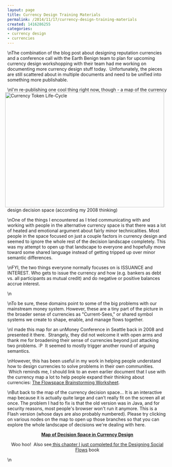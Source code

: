 ```yaml
---
layout: page
title: Currency Design Training Materials
permalink: /2014/11/17/currency-design-training-materials
created: 1416286255
categories:
- currency design
- currencies
---
```

\nThe combination of the blog post about designing reputation currencies and a conference call with the Earth Benign team to plan for upcoming currency design workshopping with their team had me working on documenting more currency design stuff today. &nbsp;Unfortunately, the pieces are still scattered about in multiple documents and need to be unified into something more publishable.</p>\n<a href="/currencymap"><img alt="Currency Token Life-Cycle" src="{{ site.urlimg }}Currency_Life_Cycle.png" style="width: 501px; height: 362px; float: right; margin-left: 10px; margin-right: 10px;"></a>I'm re-publishing one cool thing right now, though - a map of the currency design decision space (according my 2008 thinking)</p>\nOne of the things I encountered as I tried communicating with and working with people in the alternative currency space is that there was a lot of heated and emotional argument about fairly minor technicalities. Most people in the space focused on just a couple factors in currency design and seemed to ignore the whole rest of the decision landscape completely. This was my attempt to open up that landscape to everyone and hopefully move toward some shared language instead of getting tripped up over minor semantic differences.</p>\nFYI, the two things everyone normally focuses on is ISSUANCE and INTEREST. Who gets to issue the currency and how (e.g. bankers as debt vs. all participants as mutual credit) and do negative or positive balances accrue interest.&nbsp;</p>\n<!--break--></p>\nTo be sure, these domains point to some of the big problems with our mainstream money system. However, these are a tiny part of the picture in the broader sense of currencies as "Current-Sees," or shared symbol systems we create to shape, enable, and manage flows together.</p>\nI made this map for an unMoney Conference in Seattle back in 2008 and presented it there. &nbsp;Strangely, they did not welcome it with open arms and thank me for broadening their sense of currencies beyond just attacking two problems. :P &nbsp;It seemed to mostly trigger another round of arguing semantics.</p>\nHowever, this has been useful in my work in helping people understand how to design currencies to solve problems in their own communities. &nbsp;Which reminds me, I should link to an even earlier document that I use with the currency map a lot to help people expand their thinking about currencies: <a href="http://targetedcurrencies.net/files/targetedcurrencies/Flowspace%20Brainstorming%20Worksheet.doc">The Flowspace Brainstorming Worksheet</a>.</p>\nBut back to the map of the currency decision space… It is an interactive map because it is actually quite large and can't really fit on the screen all at once. The problem I had to fix is that the old version was in Java, and for security reasons, most people's browser won't run it anymore. This is a Flash version (whose days are also probably numbered). Please try clicking on various nodes on the map to open up those branches so that you can explore the whole landscape of decisions we're dealing with here.</p><p style="text-align: center;"><a href="/currencymap"><strong>Map of Decision Space in Currency Design</strong></a></p><p style="text-align: center;">Woo hoo! &nbsp;Also see<a href="/blog/designing-social-flows-chapter-6-designing-incentives"> this chapter I just completed for the Designing Social Flows</a> book</p>\n&nbsp;</p>
